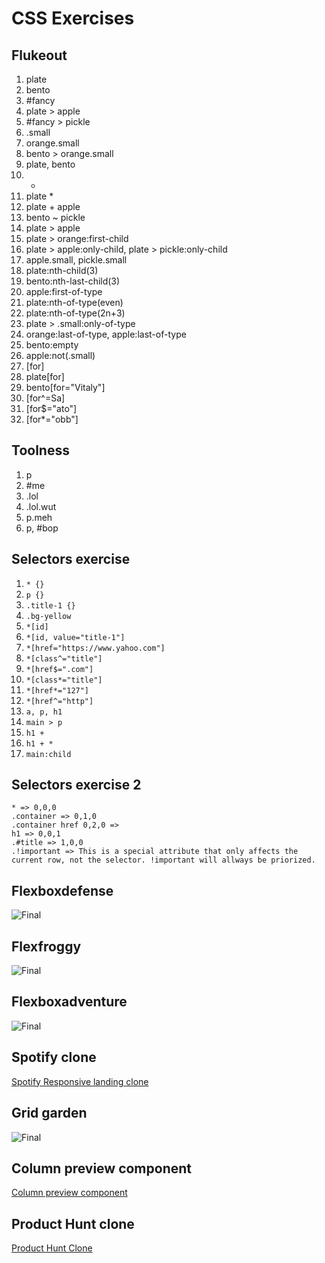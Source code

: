 # CSS Exercises  
## Flukeout  
1. plate  
2. bento  
3. #fancy  
4. plate > apple  
5. #fancy > pickle  
6. .small  
7. orange.small  
8. bento > orange.small  
9. plate, bento  
10. *  
11. plate *  
12. plate + apple  
13. bento ~ pickle  
14. plate > apple  
15. plate > orange:first-child  
16. plate > apple:only-child, plate > pickle:only-child   
17. apple.small, pickle.small  
18. plate:nth-child(3)  
19. bento:nth-last-child(3)  
20. apple:first-of-type  
21. plate:nth-of-type(even)  
22. plate:nth-of-type(2n+3)  
23. plate > .small:only-of-type  
24. orange:last-of-type, apple:last-of-type  
25. bento:empty  
26. apple:not(.small)  
27. [for]  
28. plate[for]  
29. bento[for="Vitaly"]  
30. [for^=Sa]  
31. [for$="ato"]  
32. [for*="obb"]  

## Toolness  
1. p  
2. #me  
3. .lol  
4. .lol.wut  
5. p.meh  
6. p, #bop  

## Selectors exercise  
1. ```* {}```  
2. ```p {}```    
3. ```.title-1 {}```  
4. ```.bg-yellow```   
5. ```*[id]```  
6. ```*[id, value="title-1"]```  
7. ```*[href="https://www.yahoo.com"]```  
8. ```*[class^="title"]```   
9. ```*[href$=".com"]```  
10. ```*[class*="title"]```  
11. ```*[href*="127"]```  
12. ```*[href^="http"]```  
13. ```a, p, h1```  
14. ```main > p```  
15. ```h1 +```  
16. ```h1 + *```  
17. ```main:child```  

## Selectors exercise 2  
```* => 0,0,0```  
```.container => 0,1,0```  
```.container href 0,2,0 => ```  
```h1 => 0,0,1```  
```.#title => 1,0,0```  
```.!important => This is a special attribute that only affects the current row, not the selector. !important will allways be priorized.```  

## Flexboxdefense  
![Final](./assets/Flexboxdefense.PNG)  

## Flexfroggy  
![Final](./assets/Flexfroggy.PNG)  

## Flexboxadventure  
![Final](./assets/Flexboxadventure.PNG)  

## Spotify clone  
[Spotify Responsive landing clone](https://github.com/albertcastineira/fundesplai-spotify-clone)  

## Grid garden  
![Final](./assets/Gridgarden.PNG)  

## Column preview component  
[Column preview component](https://github.com/albertcastineira/fundesplai-column-preview-css)  

## Product Hunt clone  
[Product Hunt Clone](https://github.com/albertcastineira/product-hunt-vanilla-clone)  



